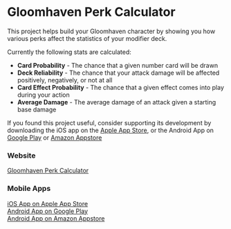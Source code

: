 # Gloomhaven Perk Calculator

This project helps build your Gloomhaven character by showing you how various perks affect the statistics of your modifier deck.

Currently the following stats are calculated:
- **Card Probability** - The chance that a given number card will be drawn
- **Deck Reliability** - The chance that your attack damage will be affected positively, negatively, or not at all
- **Card Effect Probability** - The chance that a given effect comes into play during your action
- **Average Damage** - The average damage of an attack given a starting base damage

If you found this project useful, consider supporting its development by downloading the iOS app on the [Apple App Store](https://itunes.apple.com/us/app/gloomhaven-perk-calculator/id1491796181), or the Android App on [Google Play](https://play.google.com/store/apps/details?id=com.troitsksoft.gloomhaven_calculator_mobile) or [Amazon Appstore](https://www.amazon.com/gp/product/B08271L4T1)

### Website
[Gloomhaven Perk Calculator](https://gloomhaven.org) <br/>

### Mobile Apps
[iOS App on Apple App Store](https://itunes.apple.com/us/app/gloomhaven-perk-calculator/id1491796181) <br/>
[Android App on Google Play](https://play.google.com/store/apps/details?id=com.troitsksoft.gloomhaven_calculator_mobile) <br/>
[Android App on Amazon Appstore](https://www.amazon.com/gp/product/B08271L4T1)
